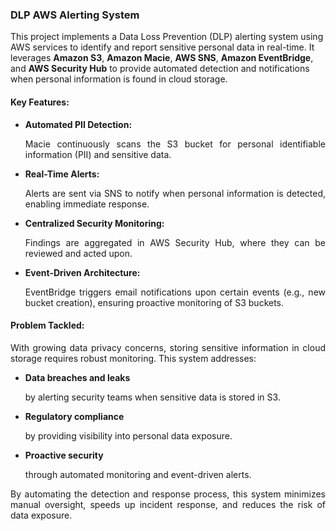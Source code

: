 ### DLP AWS Alerting System

This project implements a Data Loss Prevention (DLP) alerting system using AWS services to identify and report sensitive personal data in real-time. It leverages **Amazon S3**, **Amazon Macie**, **AWS SNS**, **Amazon EventBridge**, and **AWS Security Hub** to provide automated detection and notifications when personal information is found in cloud storage.

#### Key Features:

- **Automated PII Detection:**<p align="justify"> Macie continuously scans the S3 bucket for personal identifiable information (PII) and sensitive data.

- **Real-Time Alerts:** <p align="justify">Alerts are sent via SNS to notify when personal information is detected, enabling immediate response.

- **Centralized Security Monitoring:**<p align="justify"> Findings are aggregated in AWS Security Hub, where they can be reviewed and acted upon.

- **Event-Driven Architecture:** <p align="justify">EventBridge triggers email notifications upon certain events (e.g., new bucket creation), ensuring proactive monitoring of S3 buckets.

#### Problem Tackled:

<p align="justify">With growing data privacy concerns, storing sensitive information in cloud storage requires robust monitoring. This system addresses:

- **Data breaches and leaks** <p align="justify">by alerting security teams when sensitive data is stored in S3.

- **Regulatory compliance** <p align="justify">by providing visibility into personal data exposure.

- **Proactive security**<p align="justify"> through automated monitoring and event-driven alerts.

<p align="justify">By automating the detection and response process, this system minimizes manual oversight, speeds up incident response, and reduces the risk of data exposure.
